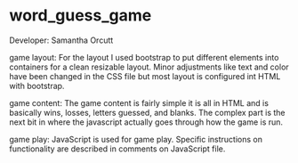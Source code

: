 # word_guess_game

Developer: Samantha Orcutt

game layout:
For the layout I used bootstrap to put different elements into containers for a clean resizable layout. Minor adjustments like text and color have been changed in the CSS file but most layout is configured int HTML with bootstrap. 

game content: The game content is fairly simple it is all in HTML and is basically wins, losses, letters guessed, and blanks. The complex part is the next bit in where the javascript actually goes through how the game is run. 


game play:
JavaScript is used for game play. Specific instructions on functionality are described in comments on JavaScript file.